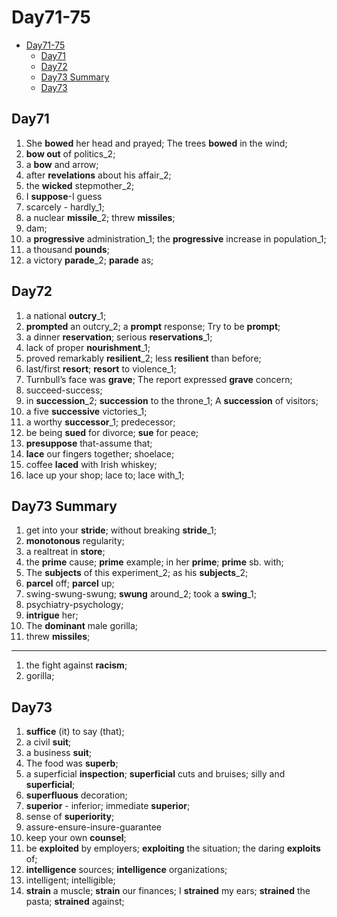 # Day71-75

- [Day71-75](#day71-75)
  - [Day71](#day71)
  - [Day72](#day72)
  - [Day73 Summary](#day73-summary)
  - [Day73](#day73)

## Day71

1. She **bowed** her head and prayed; The trees **bowed** in the wind;
2. **bow out** of politics_2;
3. a **bow** and arrow;
4. after **revelations** about his affair_2;
5. the **wicked** stepmother_2;
6. I **suppose**-I guess
7. scarcely - hardly_1;
8. a nuclear **missile**_2; threw **missiles**;
9. dam;
10. a **progressive** administration_1; the **progressive** increase in population_1;
11. a thousand **pounds**;
12. a victory **parade**_2; **parade** as;

## Day72

1. a national **outcry**_1;
2. **prompted** an outcry_2; a **prompt** response; Try to be **prompt**;
3. a dinner **reservation**; serious **reservations**_1;
4. lack of proper **nourishment**_1;
5. proved remarkably **resilient**_2; less **resilient** than before;
6. last/first **resort**; **resort** to violence_1;
7. Turnbull’s face was **grave**; The report expressed **grave** concern;
8. succeed-success;
9. in **succession**_2; **succession** to the throne_1; A **succession** of visitors;
10. a five **successive** victories_1;
11. a worthy **successor**_1; predecessor;
12. be being **sued** for divorce;  **sue** for peace;
13. **presuppose** that-assume that;
14. **lace** our fingers together;  shoelace;
15. coffee **laced** with Irish whiskey;
16. lace up your shop; lace to; lace with_1;

## Day73 Summary

1. get into your **stride**; without breaking **stride**_1;
2. **monotonous** regularity;
3. a realtreat in **store**;
4. the **prime** cause; **prime** example; in her **prime**; **prime** sb. with;
5. The **subjects** of this experiment_2; as his **subjects**_2;
6. **parcel** off; **parcel** up;
7. swing-swung-swung; **swung** around_2; took a **swing**_1;
8. psychiatry-psychology;
9. **intrigue** her;
10. The **dominant** male gorilla;
11. threw **missiles**;

---

1. the fight against **racism**;
2. gorilla;

## Day73

1. **suffice** (it) to say (that);
2. a civil **suit**;
3. a business **suit**;
4. The food was **superb**;
5. a superficial **inspection**; **superficial** cuts and bruises; silly and **superficial**;
6. **superfluous** decoration;
7. **superior** - inferior;  immediate **superior**;
8. sense of **superiority**;
9. assure-ensure-insure-guarantee
10. keep your own **counsel**;
11. be **exploited** by employers; **exploiting** the situation; the daring **exploits** of;
12. **intelligence** sources; **intelligence** organizations;
13. intelligent; intelligible;
14. **strain** a muscle; **strain** our finances; I **strained** my ears; **strained** the pasta; **strained** against;
